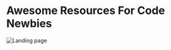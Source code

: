 # Awesome Resources For Code Newbies

![Landing page](https://raw.githubusercontent.com/olawanlejoel/Awesome-Resources-For-Code-Newbies/master/img/awesome.jpg)
